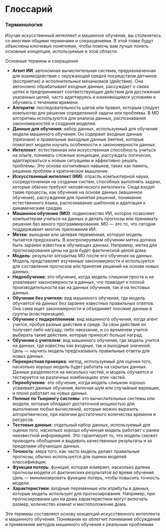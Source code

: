 # Глоссарий

### Терминология&#x20;

Изучая искусственный интеллект и машинное обучение, вы столкнетесь со многими общими терминами и сокращениями. В этой главе будут объяснены ключевые понятиями, чтобы помочь вам лучше понять основные концепции, используемые  в этой области.

Основные термины и сокращения

* **Агент ИИ**: автономная вычислительная система, предназначенная для взаимодействия с окружающей средой посредством датчиков (восприятие) и исполнительных механизмов (действия). Она автономно обрабатывает входные данные, рассуждает о своих целях и предпринимает соответствующие действия для достижения указанных целей, часто адаптируясь к изменяющимся условиям и обучаясь с течением времени.
* **Алгоритм**: последовательность шагов или правил, которым следует компьютер для решения определенной задачи или проблемы. В МО алгоритмы используются для анализа данных, распознавания закономерностей и создания моделей.&#x20;
* **Данные для обучения**: набор данных, используемый для обучения модели машинного обучения. Он содержит входные данные (признаки) и правильные выходные данные (метки), которые помогают модели изучать особенности и закономерности данных.
* **Интеллект**: естественная или искусственная способность учиться на опыте, понимать сложные концепции, рассуждать логически, адаптироваться к новым ситуациям и эффективно решать проблемы. Это основа когнитивных навыков, таких как память, решение проблем и критическое мышление.
* **Искусственный интеллект (ИИ)**: отрасль компьютерной науки, сосредоточенная на создании систем, способных выполнять задачи, которые обычно требуют человеческого интеллекта. Сюда входят такие процессы, как обучение на основе данных (машинное обучение), рассуждения для принятия решений, понимание естественного языка, распознавание шаблонов и адаптация к динамическим средам.
* **Машинное обучение (МО)**: подмножество ИИ, которое позволяет компьютерам учиться на данных и делать прогнозы или принимать решения без явного программирования. МО — это то, что сегодня поддерживает многие приложения ИИ.
* **Метки**: выходная или целевая переменная, которую модель пытается предсказать. В контролируемом обучении метка должна быть заранее известна в обучающих данных. Например, метка для прогнозирования цены на дом будет фактической ценой дома.
* **Модель**: результат алгоритма МО после его обучения на данных. Модель представляет изученные закономерности и используется для составления прогнозов или принятия решений на основе новых данных.
* **Недообучение**: это обучение, когда модель слишком проста и не улавливает закономерности в данных, что приводит к плохой производительности как на данных обучения, так и на тестовых данных.
* **Обучение без учителя:** вид машинного обучения, где модель обучается на данных без заранее известных правильных ответов. Она сама ищет закономерности и объединяет похожие данные в группы (кластеризация).
* **Обучение с подкреплением**: вид машинного обучения, когда агент учится, пробуя разные действия в среде. За свои действия он получает либо награду, либо наказание, и со временем учится выбирать такие действия, которые приносят больше наград.
* **Обучение с учителем**: вид машинного обучения, где модель учится на данных, где известны как входные, так и выходные значения. Цель — научить модель предсказывать правильные ответы для новых данных.
* **Перекрестная проверка**: метод, используемый для оценки того, насколько хорошо модель будет работать на скрытых данных. Данные разделяются на несколько частей, и модель обучается и тестируется на различных комбинациях этих частей.
* **Переобучение**: это обучение, когда модель слишком хорошо усваивает данные обучения, включая шум или случайные вариации, и плохо работает на новых данных.&#x20;
* **Полные по Тьюрингу системы**: это вычислительные системы или модели, которые обладают достаточной мощностью для выполнения любых вычислений, которые можно выразить алгоритмически, при наличии достаточного количества времени и ресурсов.
* **Тестовые данные**: отдельный набор данных, используемый для оценки того, насколько хорошо обученная модель работает с ранее неизвестной информацией. Это гарантирует то, что модель сможет проводить обобщение и выдавать качественные результаты и за пределами обучающих данных.
* **Точность**: мера того, как часто модель делает правильные прогнозы, обычно используется для оценки моделей классификации.
* **Функция потерь**: функция, которая измеряет, насколько далеки прогнозы модели от фактических результатов во время обучения. Цель — минимизировать функцию потерь, чтобы повысить точность модели.&#x20;
* **Характеристики**: входные переменные или атрибуты в данных, которые модель использует для прогнозирования. Например, при прогнозировании цен на дома характеристики могут включать размер, количество комнат и местоположение дома.&#x20;

Эти термины составляют основу концепций искусственного интеллекта и машинного обучения. Понимание их облегчит понимание обсуждений и применение методов машинного обучения к реальным проблемам.

